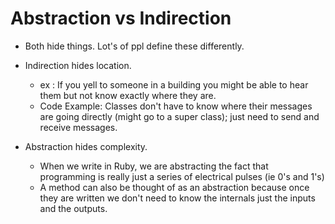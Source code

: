 # Abstraction vs Indirection

* Both hide things. Lot's of ppl define these differently. 

* Indirection hides location. 
  * ex : If you yell to someone in a building you might be able to hear them but not know exactly where they are.
  * Code Example: Classes don't have to know where their messages are going directly (might go to a super class); just need to send and receive messages.

* Abstraction hides complexity. 
  * When we write in Ruby, we are abstracting the fact that programming is really just a series of electrical pulses (ie 0's and 1's)
  * A method can also be thought of as an abstraction because once they are written we don't need to know the internals just the inputs and the outputs. 
